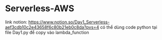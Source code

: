 # Serverless-AWS
link notion: https://www.notion.so/Day1_Serverless-aef3cdb10c2e43658f6c80b21eb0c8da?pvs=4
có thể dùng code python tại file Day1.py để copy vào lambda_function

